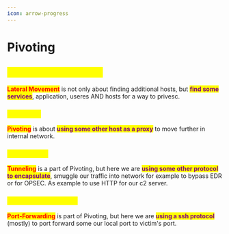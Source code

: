 ```yaml
---
icon: arrow-progress
---
```


# Pivoting

## <mark style="color:yellow;">LATERAL MOVEMENT</mark>

<mark style="color:red;">**Lateral Movement**</mark> is not only about finding additional hosts, but <mark style="color:purple;">**find some services**</mark>, application, useres AND hosts for a way to privesc.

### <mark style="color:yellow;">PIVOTING</mark>

<mark style="color:red;">**Pivoting**</mark> is about <mark style="color:purple;">**using some other host as a proxy**</mark> to move further in internal network.

### <mark style="color:yellow;">TUNNELING</mark>

<mark style="color:red;">**Tunneling**</mark> is a part of Pivoting, but here we are <mark style="color:purple;">**using some other protocol to encapsulate**</mark>, smuggle our traffic into network for example to bypass EDR or for OPSEC. As example to use HTTP for our c2 server.

### <mark style="color:yellow;">PORT-FORWARDING</mark>

<mark style="color:red;">**Port-Forwarding**</mark> is part of Pivoting, but here we are <mark style="color:purple;">**using a ssh protocol**</mark> (mostly) to port forward some our local port to victim's port.
